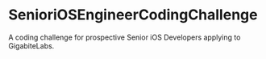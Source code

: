 # SenioriOSEngineerCodingChallenge
A coding challenge for prospective Senior iOS Developers applying to GigabiteLabs.
